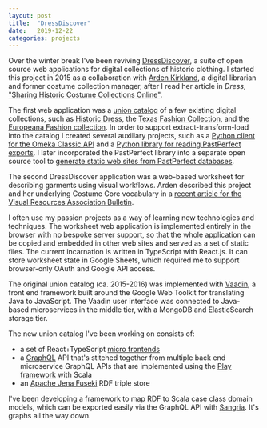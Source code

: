 ```yaml
---
layout: post
title:  "DressDiscover"
date:   2019-12-22
categories: projects
---
```


Over the winter break I've been reviving [DressDiscover](https://github.com/minorg/dressdiscover), a suite of open source web applications for digital collections of historic clothing. I started this project in 2015 as a collaboration with [Arden Kirkland](https://www.ardenkirkland.com/work/), a digital librarian and former costume collection manager, after I read her article in _Dress_, ["Sharing Historic Costume Collections Online"](https://www.tandfonline.com/doi/abs/10.1080/03612112.2015.1130394).

The first web application was a [union catalog](https://en.wikipedia.org/wiki/Union_catalog) of a few existing digital collections, such as [Historic Dress](http://historicdress.org/), the [Texas Fashion Collection](https://tfc.unt.edu/), and [the Europeana Fashion collection](https://www.europeana.eu/portal/en/collections/fashion). In order to support extract-transform-load into the catalog I created several auxiliary projects, such as a [Python client for the Omeka Classic API](https://github.com/minorg/yomeka) and a [Python library for reading PastPerfect exports](https://github.com/minorg/pastpy). I later incorporated the PastPerfect library into a separate open source tool to [generate static web sites from PastPerfect databases](https://github.com/minorg/ppsite).

The second DressDiscover application was a web-based worksheet for describing garments using visual workflows. Arden described this project and her underlying Costume Core vocabulary in a [recent article for the Visual Resources Association Bulletin](https://online.vraweb.org/vrab/vol45/iss2/6/).

I often use my passion projects as a way of learning new technologies and techniques. The worksheet web application is implemented entirely in the browser with no bespoke server support, so that the whole application can be copied and embedded in other web sites and served as a set of static files. The current incarnation is written in TypeScript with React.js. It can store worksheet state in Google Sheets, which required me to support browser-only OAuth and Google API access.

The original union catalog (ca. 2015-2016) was implemented with [Vaadin](https://vaadin.com/), a front end framework built around the Google Web Toolkit for translating Java to JavaScript. The Vaadin user interface was connected to Java-based microservices in the middle tier, with a MongoDB and ElasticSearch storage tier. 

The new union catalog I've been working on consists of:
* a set of React+TypeScript [micro frontends](https://martinfowler.com/articles/micro-frontends.html)
* a [GraphQL](https://graphql.org/) API that's stitched together from multiple back end microservice GraphQL APIs that are implemented using the [Play framework](https://www.playframework.com/) with Scala
* an [Apache Jena Fuseki](https://jena.apache.org/documentation/fuseki2/) RDF triple store

I've been developing a framework to map RDF to Scala case class domain models, which can be exported easily via the GraphQL API with [Sangria](https://sangria-graphql.org/). It's graphs all the way down.
